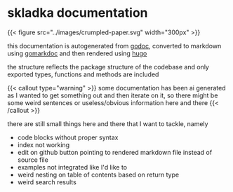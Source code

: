 # skladka documentation

{{< figure src="../images/crumpled-paper.svg" width="300px" >}}

this documentation is autogenerated from [godoc](https://go.dev/blog/godoc), converted to markdown using [gomarkdoc](https://github.com/princjef/gomarkdoc) and then rendered using [hugo](https://github.com/gohugoio/hugo)

the structure reflects the package structure of the codebase and only exported types, functions and methods are included

{{< callout type="warning" >}}
  some documentation has been ai generated as I wanted to get something out and then iterate on it, so there might be some weird sentences or useless/obvious information here and there
{{< /callout >}}

there are still small things here and there that I want to tackle, namely
* code blocks without proper syntax
* index not working
* edit on github button pointing to rendered markdown file instead of source file
* examples not integrated like I'd like to
* weird nesting on table of contents based on return type
* weird search results
